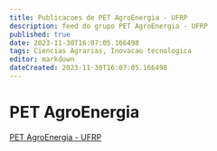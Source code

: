 ```yaml
---
title: Publicacoes de PET AgroEnergia - UFRP
description: feed do grupo PET AgroEnergia - UFRP
published: true
date: 2023-11-30T16:07:05.166498
tags: Ciencias Agrarias, Inovacao tecnologica
editor: markdown
dateCreated: 2023-11-30T16:07:05.166498
---
```


# PET AgroEnergia
[PET AgroEnergia - UFRP](/grupo/67PETAgroEnergiaUFRP.md)